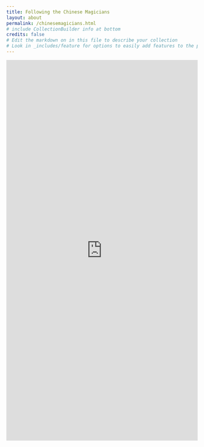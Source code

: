 ```yaml
---
title: Following the Chinese Magicians
layout: about
permalink: /chinesemagicians.html
# include CollectionBuilder info at bottom
credits: false
# Edit the markdown on in this file to describe your collection
# Look in _includes/feature for options to easily add features to the page
---
```


<iframe src="https://storymaps.arcgis.com/stories/90fb3ac0df6f434d9953d2938bd25e4a" width="100%" height="1000px" frameborder="0" allowfullscreen allow="geolocation"></iframe>